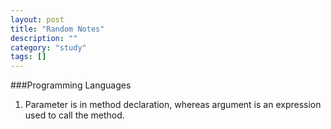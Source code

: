 ```yaml
---
layout: post
title: "Random Notes"
description: ""
category: "study"
tags: []
---
```


###Programming Languages

1. Parameter is in method declaration, whereas argument is an expression used to call the method.
